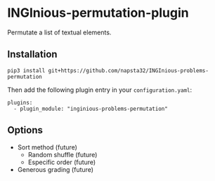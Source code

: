 # INGInious-permutation-plugin

Permutate a list of textual elements.

## Installation

```
pip3 install git+https://github.com/napsta32/INGInious-problems-permutation
```
Then add the following plugin entry in your ```configuration.yaml```:
```
plugins:
  - plugin_module: "inginious-problems-permutation"
```

## Options

- Sort method (future)
  - Random shuffle (future)
  - Especific order (future)
- Generous grading (future)
